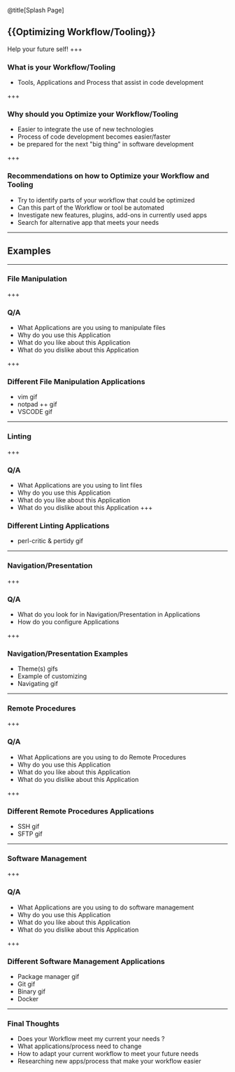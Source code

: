 @title[Splash Page]
## {{Optimizing Workflow/Tooling}}
Help your future self!
+++

### What is your Workflow/Tooling
* Tools, Applications and Process that assist in code development

+++ 

### Why should you Optimize your Workflow/Tooling
* Easier to integrate  the use of new technologies
* Process of code development becomes easier/faster
* be prepared for the next "big thing" in software development 

+++
 ### Recommendations on how to Optimize your Workflow and Tooling 
 *  Try to identify parts of your workflow that could be optimized
 *  Can this part of the Workflow or tool be automated
 *  Investigate new features, plugins, add-ons in currently used apps  
 *  Search for alternative app that meets your needs

---
## Examples
---

### File Manipulation
+++
### Q/A
* What Applications are you using to manipulate files  
* Why do you use this Application
* What do you like about this Application
* What do you dislike about this Application

+++ 
### Different File Manipulation Applications
* vim gif 
* notpad ++ gif 
* VSCODE gif
---

### Linting 
+++
### Q/A
* What Applications are you using to lint files  
* Why do you use this Application
* What do you like about this Application
* What do you dislike about this Application
+++ 
### Different Linting Applications
* perl-critic & pertidy gif 
---

### Navigation/Presentation 
+++
### Q/A
* What do you look for in Navigation/Presentation in Applications
* How do you configure Applications

+++ 
### Navigation/Presentation Examples
* Theme(s) gifs 
* Example of customizing 
* Navigating gif 
---

### Remote Procedures
+++
### Q/A
* What Applications are you using to do Remote Procedures
* Why do you use this Application
* What do you like about this Application
* What do you dislike about this Application

+++
### Different Remote Procedures Applications 
* SSH gif 
* SFTP gif  

---

### Software Management
+++
### Q/A
* What Applications are you using to do software management
* Why do you use this Application
* What do you like about this Application
* What do you dislike about this Application

+++
### Different Software Management Applications 
* Package manager gif
* Git gif 
* Binary gif
* Docker 
---

### Final Thoughts
* Does your Workflow meet my current your needs ?
* What applications/process need to change 
* How to adapt your current workflow to meet your future needs
* Researching new apps/process that make your workflow easier


